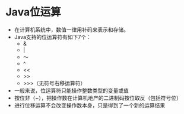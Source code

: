 Java位运算
=========

+ 在计算机系统中，数值一律用补码来表示和存储。
+ Java支持的位运算符有如下7个：
  + &
  + |
  + ～
  + ^
  + <<
  + &gt;&gt;
  + &gt;&gt;&gt;（无符号右移运算符）
+ 一般来说，位运算符只能操作整数类型的变量或值
+ 按位非（~），把操作数在计算机地产的二进制码按位取反（包括符号位）
+ 进行位移运算不会改变操作数本身，只是得到了一个新的运算结果

